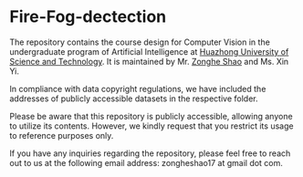 # Fire-Fog-dectection

The repository contains the course design for Computer Vision in the undergraduate program of Artificial Intelligence at [Huazhong University of Science and Technology](http://english.aia.hust.edu.cn/). It is maintained by Mr. [Zonghe Shao](zhshao17.github.io) and Ms. Xin Yi.

In compliance with data copyright regulations, we have included the addresses of publicly accessible datasets in the respective folder.

Please be aware that this repository is publicly accessible, allowing anyone to utilize its contents. However, we kindly request that you restrict its usage to reference purposes only.

If you have any inquiries regarding the repository, please feel free to reach out to us at the following email address: zongheshao17 at gmail dot com.
